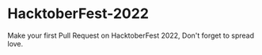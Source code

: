 # HacktoberFest-2022
Make your first Pull Request on HacktoberFest 2022, Don't forget to spread love.
